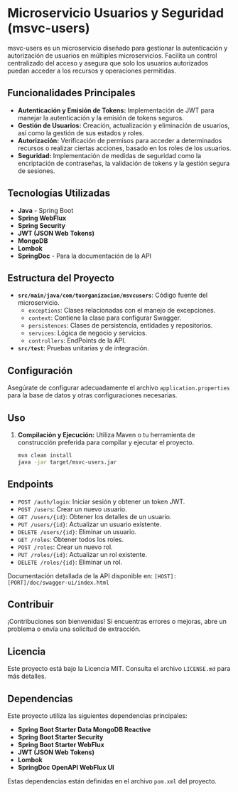 
# Microservicio Usuarios y Seguridad (msvc-users)

msvc-users es un microservicio diseñado para gestionar la autenticación y autorización de usuarios en múltiples microservicios. Facilita un control centralizado del acceso y asegura que solo los usuarios autorizados puedan acceder a los recursos y operaciones permitidas.

## Funcionalidades Principales

- **Autenticación y Emisión de Tokens:** Implementación de JWT para manejar la autenticación y la emisión de tokens seguros.
- **Gestión de Usuarios:** Creación, actualización y eliminación de usuarios, así como la gestión de sus estados y roles.
- **Autorización:** Verificación de permisos para acceder a determinados recursos o realizar ciertas acciones, basado en los roles de los usuarios.
- **Seguridad:** Implementación de medidas de seguridad como la encriptación de contraseñas, la validación de tokens y la gestión segura de sesiones.

## Tecnologías Utilizadas

- **Java** - Spring Boot
- **Spring WebFlux**
- **Spring Security**
- **JWT (JSON Web Tokens)**
- **MongoDB**
- **Lombok**
- **SpringDoc** - Para la documentación de la API

## Estructura del Proyecto

- **`src/main/java/com/tuorganizacion/msvcusers`**: Código fuente del microservicio.
    - `exceptions`: Clases relacionadas con el manejo de excepciones.
    - `context`: Contiene la clase para configurar Swagger.
    - `persistences`: Clases de persistencia, entidades y repositorios.
    - `services`: Lógica de negocio y servicios.
    - `controllers`: EndPoints de la API.
- **`src/test`**: Pruebas unitarias y de integración.

## Configuración

Asegúrate de configurar adecuadamente el archivo `application.properties` para la base de datos y otras configuraciones necesarias.

## Uso

1. **Compilación y Ejecución:** Utiliza Maven o tu herramienta de construcción preferida para compilar y ejecutar el proyecto.
   ```bash
   mvn clean install
   java -jar target/msvc-users.jar
   ```

## Endpoints

- `POST /auth/login`: Iniciar sesión y obtener un token JWT.
- `POST /users`: Crear un nuevo usuario.
- `GET /users/{id}`: Obtener los detalles de un usuario.
- `PUT /users/{id}`: Actualizar un usuario existente.
- `DELETE /users/{id}`: Eliminar un usuario.
- `GET /roles`: Obtener todos los roles.
- `POST /roles`: Crear un nuevo rol.
- `PUT /roles/{id}`: Actualizar un rol existente.
- `DELETE /roles/{id}`: Eliminar un rol.

Documentación detallada de la API disponible en: `[HOST]:[PORT]/doc/swagger-ui/index.html`

## Contribuir

¡Contribuciones son bienvenidas! Si encuentras errores o mejoras, abre un problema o envía una solicitud de extracción.

## Licencia

Este proyecto está bajo la Licencia MIT. Consulta el archivo `LICENSE.md` para más detalles.

## Dependencias

Este proyecto utiliza las siguientes dependencias principales:

- **Spring Boot Starter Data MongoDB Reactive**
- **Spring Boot Starter Security**
- **Spring Boot Starter WebFlux**
- **JWT (JSON Web Tokens)**
- **Lombok**
- **SpringDoc OpenAPI WebFlux UI**

Estas dependencias están definidas en el archivo `pom.xml` del proyecto.
